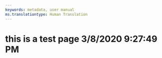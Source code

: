 ```yaml
---
keywords: metadata, user manual
ms.translationtype: Human Translation
---
```

# this is a test page 3/8/2020 9:27:49 PM